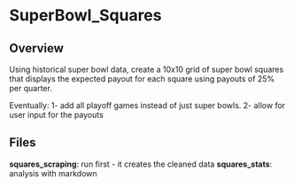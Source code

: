 # SuperBowl_Squares

## Overview
Using historical super bowl data, create a 10x10 grid of super bowl squares that displays the expected payout for each
square using payouts of 25% per quarter.

Eventually:
1- add all playoff games instead of just super bowls.
2- allow for user input for the payouts

## Files
**squares_scraping**: run first - it creates the cleaned data
**squares_stats**: analysis with markdown
